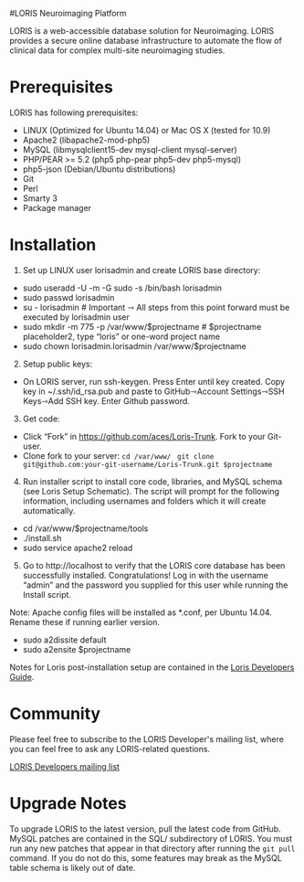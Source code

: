 #LORIS Neuroimaging Platform

LORIS is a web-accessible database solution for Neuroimaging. LORIS provides a secure online database infrastructure to automate the flow of clinical data for complex multi-site neuroimaging studies.

# Prerequisites

LORIS has following prerequisites:

 * LINUX (Optimized for Ubuntu 14.04) or Mac OS X (tested for 10.9)
 * Apache2 (libapache2-mod-php5)
 * MySQL (libmysqlclient15-dev mysql-client mysql-server)
 * PHP/PEAR >= 5.2 (php5 php-pear php5-dev php5-mysql)
 * php5-json (Debian/Ubuntu distributions) 
 * Git
 * Perl
 * Smarty 3
 * Package manager

# Installation 

1) Set up LINUX user lorisadmin and create LORIS base directory:
 * sudo useradd -U -m -G sudo -s /bin/bash lorisadmin
 * sudo passwd lorisadmin
 * su - lorisadmin   # Important ⇾ All steps from this point forward must be executed by lorisadmin user
 * sudo mkdir -m 775 -p /var/www/$projectname  # $projectname placeholder2, type “loris” or one-word project name
 * sudo chown lorisadmin.lorisadmin /var/www/$projectname

2) Setup public keys: 
 * On LORIS server, run ssh-keygen. Press Enter until key created. Copy key in ~/.ssh/id_rsa.pub and paste to GitHub⇾Account Settings⇾SSH Keys⇾Add SSH key. Enter Github password.

3) Get code: 
 * Click “Fork” in https://github.com/aces/Loris-Trunk. Fork to your Git-user. 
 * Clone fork to your server: 
````cd /var/www/ ````
````git clone git@github.com:your-git-username/Loris-Trunk.git $projectname ````

4) Run installer script to install core code, libraries, and MySQL schema (see Loris Setup Schematic). The script will prompt for the following information, including usernames and folders which it will create automatically.

 * cd /var/www/$projectname/tools
 * ./install.sh
 * sudo service apache2 reload

5) Go to http://localhost to verify that the LORIS core database has been successfully installed. Congratulations!
Log in with the username “admin” and the password you supplied for this user while running the Install script. 

Note: Apache config files will be installed as *.conf, per Ubuntu 14.04. Rename these if running earlier version.
 * sudo a2dissite default
 * sudo a2ensite $projectname

Notes for Loris post-installation setup are contained in the [Loris Developers Guide](https://docs.google.com/document/d/129T2SfqzKTTOkoXRykzCLe5Vy70A9Dzjw1O3vqgwsPQ).

# Community
Please feel free to subscribe to the LORIS Developer's mailing list, where you can feel free to ask any LORIS-related questions.

[LORIS Developers mailing list](http://www.bic.mni.mcgill.ca/mailman/listinfo/loris-dev)

# Upgrade Notes

To upgrade LORIS to the latest version, pull the latest code from GitHub. MySQL patches are contained in the SQL/ subdirectory of LORIS. You must run any new patches that appear in that directory after running the `git pull` command. If you do not do this, some features may break as the MySQL table schema is likely out of date.
